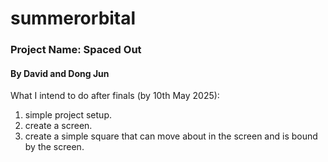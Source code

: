 # summerorbital
###  Project Name: Spaced Out
#### By David and Dong Jun
What I intend to do after finals (by 10th May 2025):
1. simple project setup.
2. create a screen.
3. create a simple square that can move about in the screen and is bound by the screen.
